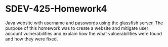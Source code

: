 # SDEV-425-Homework4
Java website with username and passwords using the glassfish server. The purpose of this homework was to create a website and mitigate user account vulnerabilities and explain how the what vulnerabilities were found and how they were fixed. 
